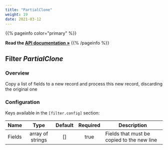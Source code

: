 ```yaml
---
title: "PartialClone"
weight: 19
date: 2021-03-12
---
```

{{% pageinfo color="primary" %}}

**Read the [API documentation &raquo;](https://pkg.go.dev/github.com/AdRoll/baker/filter#PartialClone)**
{{% /pageinfo %}}

## Filter *PartialClone*

### Overview
Copy a list of fields to a new record and process this new record, discarding the original one

### Configuration

Keys available in the `[filter.config]` section:

|Name|Type|Default|Required|Description|
|----|:--:|:-----:|:------:|-----------|
| Fields| array of strings| []| true| Fields that must be copied to the new line|

